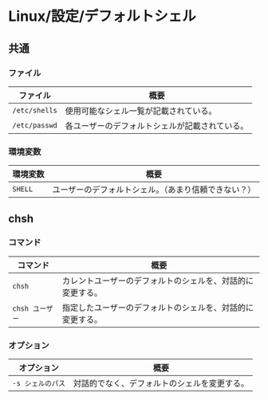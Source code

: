 # Linux/設定/デフォルトシェル

## 共通

### ファイル

| ファイル      | 概要                                           |
| ------------- | ---------------------------------------------- |
| `/etc/shells` | 使用可能なシェル一覧が記載されている。         |
| `/etc/passwd` | 各ユーザーのデフォルトシェルが記載されている。 |

### 環境変数

| 環境変数 | 概要                                                 |
| -------- | ---------------------------------------------------- |
| `SHELL`  | ユーザーのデフォルトシェル。（あまり信頼できない？） |

## chsh

### コマンド

|コマンド|概要|
|---|---|
|`chsh`|カレントユーザーのデフォルトのシェルを、対話的に変更する。|
|`chsh ユーザー`|指定したユーザーのデフォルトのシェルを、対話的に変更する。|

### オプション

| オプション        | 概要                                         |
| ----------------- | -------------------------------------------- |
| `-s シェルのパス` | 対話的でなく、デフォルトのシェルを変更する。 |
